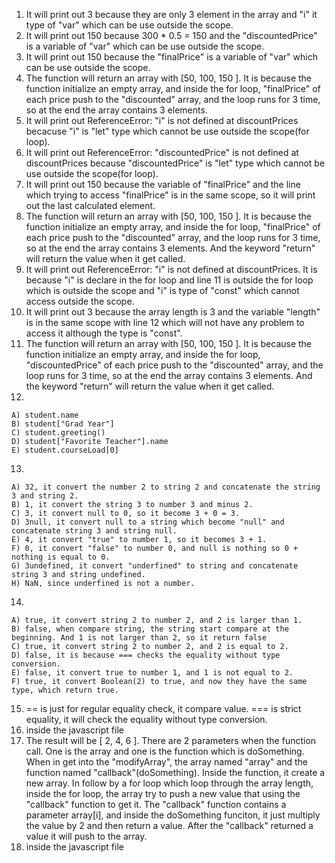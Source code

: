 1. It will print out 3 because they are only 3 element in the array and "i" it type of "var" which can be use outside the scope.
2. It will print out 150 because 300 * 0.5 = 150 and the "discountedPrice" is a variable of "var" which can be use outside the scope.
3. It will print out 150 because the "finalPrice" is a variable of "var" which can be use outside the scope.
4. The function will return an array with [50, 100, 150 ]. It is because the function initialize an empty array, and inside the for loop, "finalPrice" of each price push to the "discounted" array, and the loop runs for 3 time, so at the end the array contains 3 elements.
5. It will print out ReferenceError: "i" is not defined at discountPrices becacuse "i" is "let" type which cannot be use outside the scope(for loop).
6. It will print out ReferenceError: "discountedPrice" is not defined at discountPrices because "discountedPrice" is "let" type which cannot be use outside the scope(for loop).
7. It will print out 150 because the variable of "finalPrice" and the line which trying to access "finalPrice" is in the same scope, so it will print out the last calculated element.
8. The function will return an array with [50, 100, 150 ]. It is because the function initialize an empty array, and inside the for loop, "finalPrice" of each price push to the "discounted" array, and the loop runs for 3 time, so at the end the array contains 3 elements. And the keyword "return" will return the value when it get called.
9. It will print out ReferenceError: "i" is not defined at discountPrices. It is because "i" is declare in the for loop and line 11 is outside the for loop which is outside the scope and "i" is type of "const" which cannot access outside the scope. 
10. It will print out 3 because the array length is 3 and the variable "length" is in the same scope with line 12 which will not have any problem to access it although the type is "const".
11. The function will return an array with [50, 100, 150 ]. It is because the function initialize an empty array, and inside the for loop, "discountedPrice" of each price push to the "discounted" array, and the loop runs for 3 time, so at the end the array contains 3 elements. And the keyword "return" will return the value when it get called.
 12.
    A) student.name
    B) student["Grad Year"]
    C) student.greeting()
    D) student["Favorite Teacher"].name
    E) student.courseLoad[0]
 13.
    A) 32, it convert the number 2 to string 2 and concatenate the string 3 and string 2.
    B) 1, it convert the string 3 to number 3 and minus 2. 
    C) 3, it convert null to 0, so it become 3 + 0 = 3.
    D) 3null, it convert null to a string which become "null" and concatenate string 3 and string null.
    E) 4, it convert "true" to number 1, so it becomes 3 + 1.
    F) 0, it convert "false" to number 0, and null is nothing so 0 + nothing is equal to 0.
    G) 3undefined, it convert "underfined" to string and concatenate string 3 and string undefined.
    H) NaN, since underfined is not a number.
 14.
    A) true, it convert string 2 to number 2, and 2 is larger than 1.
    B) false, when compare string, the string start compare at the beginning. And 1 is not larger than 2, so it return false
    C) true, it convert string 2 to number 2, and 2 is equal to 2.
    D) false, it is because === checks the equality without type conversion.
    E) false, it convert true to number 1, and 1 is not equal to 2.
    F) true, it convert Boolean(2) to true, and now they have the same type, which return true.
15. == is just for regular equality check, it compare value. === is strict equality, it will check the equality without type conversion.
16. inside the javascript file
17. The result will be [ 2, 4, 6 ]. There are 2 parameters when the function call. One is the array and one is the function which is doSomething. When in get into the "modifyArray", the array named "array" and the function named "callback"(doSomething). Inside the function, it create a new array. In follow by a for loop which loop through the array length, inside the for loop, the array try to push a new value that using the "callback" function to get it. The "callback" function contains a parameter array[i], and inside the doSomething funciton, it just multiply the value by 2 and then return a value. After the "callback" returned a value it will push to the array. 
18. inside the javascript file
 
  
